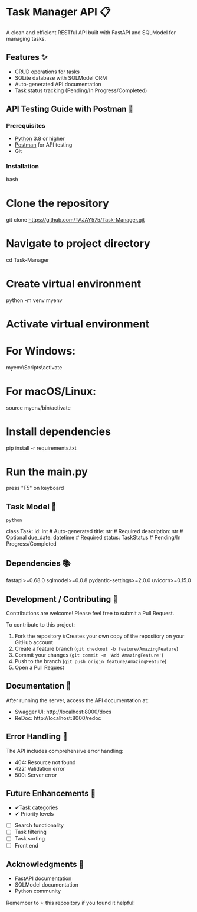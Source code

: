 # Task Manager API 📋

A clean and efficient RESTful API built with FastAPI and SQLModel for managing tasks.

## Features ✨

- CRUD operations for tasks
- SQLite database with SQLModel ORM
- Auto-generated API documentation
- Task status tracking (Pending/In Progress/Completed)

## API Testing Guide with Postman 🚀

### Prerequisites
- [Python](https://python.org) 3.8 or higher
- [Postman](https://www.postman.com/downloads/) for API testing
- Git

### Installation

bash
# Clone the repository
git clone https://github.com/TAJAY575/Task-Manager.git

# Navigate to project directory
cd Task-Manager

# Create virtual environment
python -m venv myenv

# Activate virtual environment
# For Windows:
myenv\Scripts\activate

# For macOS/Linux:
source myenv/bin/activate

# Install dependencies
pip install -r requirements.txt

# Run the main.py
press "F5" on keyboard

## Task Model 📝

    python
class Task:
    id: int              # Auto-generated
    title: str           # Required
    description: str     # Optional
    due_date: datetime   # Required
    status: TaskStatus   # Pending/In Progress/Completed

## Dependencies 📚

fastapi>=0.68.0
sqlmodel>=0.0.8
pydantic-settings>=2.0.0
uvicorn>=0.15.0


## Development / Contributing 🤝

Contributions are welcome! Please feel free to submit a Pull Request.

To contribute to this project:

1. Fork the repository #Creates your own copy of the repository on your GitHub account
2. Create a feature branch (`git checkout -b feature/AmazingFeature`)
3. Commit your changes (`git commit -m 'Add AmazingFeature'`)
4. Push to the branch (`git push origin feature/AmazingFeature`)
5. Open a Pull Request

## Documentation 📖

After running the server, access the API documentation at:
- Swagger UI: http://localhost:8000/docs
- ReDoc: http://localhost:8000/redoc

## Error Handling 🚨

The API includes comprehensive error handling:
- 404: Resource not found
- 422: Validation error
- 500: Server error

## Future Enhancements 🚀

- ✔Task categories
- ✔ Priority levels
- [ ] Search functionality
- [ ] Task filtering
- [ ] Task sorting
- [ ] Front end

## Acknowledgments 🙏

- FastAPI documentation
- SQLModel documentation
- Python community


Remember to ⭐ this repository if you found it helpful!

